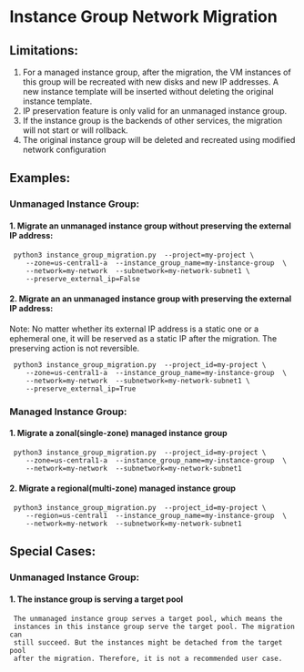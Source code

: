 # Instance Group Network Migration
## Limitations:
1. For a managed instance group, after the migration, the VM instances of this group will be recreated with new disks and new IP addresses. A new instance template will be inserted without deleting the original instance template.
2. IP preservation feature is only valid for an unmanaged instance group. 
3. If the instance group is the backends of other services, the migration will not start or will rollback.
4. The original instance group will be deleted and recreated using modified network configuration

## Examples:
### Unmanaged Instance Group:
#### 1. Migrate an unmanaged instance group without preserving the external IP address:
     python3 instance_group_migration.py  --project=my-project \
        --zone=us-central1-a  --instance_group_name=my-instance-group  \
        --network=my-network  --subnetwork=my-network-subnet1 \
        --preserve_external_ip=False
         
#### 2. Migrate an an unmanaged instance group with preserving the external IP address:
Note: No matter whether its external IP address is a static one or a ephemeral one, 
it will be reserved as a static IP after the migration. The preserving action is not reversible. 

     python3 instance_group_migration.py  --project_id=my-project \
        --zone=us-central1-a  --instance_group_name=my-instance-group  \
        --network=my-network  --subnetwork=my-network-subnet1 \
        --preserve_external_ip=True
        
### Managed Instance Group:
#### 1. Migrate a zonal(single-zone) managed instance group
     python3 instance_group_migration.py  --project_id=my-project \
        --zone=us-central1-a  --instance_group_name=my-instance-group  \
        --network=my-network  --subnetwork=my-network-subnet1
#### 2. Migrate a regional(multi-zone) managed instance group
     python3 instance_group_migration.py  --project_id=my-project \
        --region=us-central1  --instance_group_name=my-instance-group  \
        --network=my-network  --subnetwork=my-network-subnet1
        
## Special Cases:
### Unmanaged Instance Group:
#### 1. The instance group is serving a target pool
     The unmanaged instance group serves a target pool, which means the
     instances in this instance group serve the target pool. The migration can
     still succeed. But the instances might be detached from the target pool
     after the migration. Therefore, it is not a recommended user case.
